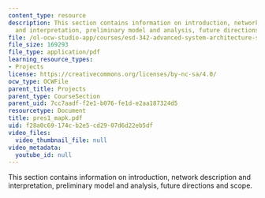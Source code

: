 ```yaml
---
content_type: resource
description: This section contains information on introduction, network description
  and interpretation, preliminary model and analysis, future directions and scope.
file: /ol-ocw-studio-app/courses/esd-342-advanced-system-architecture-spring-2006/f28a0c69174cb2e5cd2907d6d22eb5df_pres1_mapk.pdf
file_size: 169293
file_type: application/pdf
learning_resource_types:
- Projects
license: https://creativecommons.org/licenses/by-nc-sa/4.0/
ocw_type: OCWFile
parent_title: Projects
parent_type: CourseSection
parent_uid: 7cc7aadf-f2e1-b076-fe1d-e2aa187324d5
resourcetype: Document
title: pres1_mapk.pdf
uid: f28a0c69-174c-b2e5-cd29-07d6d22eb5df
video_files:
  video_thumbnail_file: null
video_metadata:
  youtube_id: null
---
```

This section contains information on introduction, network description and interpretation, preliminary model and analysis, future directions and scope.